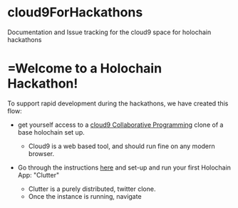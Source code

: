 # cloud9ForHackathons
Documentation and Issue tracking for the cloud9 space for holochain hackathons

# =Welcome to a Holochain Hackathon!

To support rapid development during the hackathons, we have created this flow:
* get yourself access to a [cloud9 Collaborative Programming](https://ide.c9.io/dayzee/holohacker) clone of a base holochain set up.
  * Cloud9 is a web based tool, and should run fine on any modern browser.
  
* Go through the instructions [here](someLink) and set-up and run your first Holochain App: "Clutter"
  * Clutter is a purely distributed, twitter clone.
  * Once the instance is running, navigate
